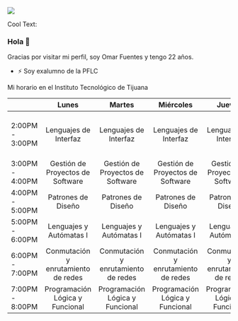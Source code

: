 ![](https://images.cooltext.com/5548844.png)

<a href="http://cooltext.com" target="_top"><img src="https://cooltext.com/images/ct_pixel.gif" width="80" height="15" alt="Cool Text: Logo and Graphics Generator" border="0" /></a>

### Hola 👋


Gracias por visitar mi perfil, soy Omar Fuentes y tengo 22 años.

- ⚡ Soy exalumno de la PFLC 

Mi horario en el Instituto Tecnológico de Tijuana

|                 |                Lunes                |                Martes               |              Miércoles              |                Jueves               |                         Viernes                         |
|-----------------|:-----------------------------------:|:-----------------------------------:|:-----------------------------------:|:-----------------------------------:|:-------------------------------------------------------:|
| 2:00PM - 3:00PM |        Lenguajes de Interfaz        |        Lenguajes de Interfaz        |        Lenguajes de Interfaz        |        Lenguajes de Interfaz        | Lenguajes de Interfaz  Gestión de Proyectos de software |
| 3:00PM - 4:00PM |   Gestión de Proyectos de Software  |   Gestión de Proyectos de Software  |   Gestión de Proyectos de Software  |   Gestión de Proyectos de Software  |             Gestión de Proyectos de Software            |
| 4:00PM - 5:00PM |          Patrones de Diseño         |          Patrones de Diseño         |          Patrones de Diseño         |          Patrones de Diseño         |                    Patrones de Diseño                   |
| 5:00PM - 6:00PM |       Lenguajes y Autómatas I       |       Lenguajes y Autómatas I       |       Lenguajes y Autómatas I       |       Lenguajes y Autómatas I       |                 Lenguajes y Autómatas I                 |
| 6:00PM - 7:00PM | Conmutación y enrutamiento de redes | Conmutación y enrutamiento de redes | Conmutación y enrutamiento de redes | Conmutación y enrutamiento de redes |           Conmutación y enrutamiento de redes           |
| 7:00PM - 8:00PM |   Programación Lógica y Funcional   |   Programación Lógica y Funcional   |   Programación Lógica y Funcional   |   Programación Lógica y Funcional   |             Programación Lógica y Funcional             |
